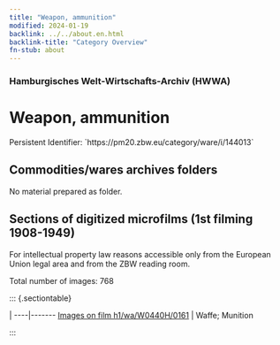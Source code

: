 ```yaml
---
title: "Weapon, ammunition"
modified: 2024-01-19
backlink: ../../about.en.html
backlink-title: "Category Overview"
fn-stub: about
---
```


### Hamburgisches Welt-Wirtschafts-Archiv (HWWA)

# Weapon, ammunition

<div class="hint">Persistent Identifier: `https://pm20.zbw.eu/category/ware/i/144013`</div>







## Commodities/wares archives folders





No material prepared as folder.



<a id="filmsections" />

## Sections of digitized microfilms (1st filming 1908-1949)

<p>For intellectual property law reasons accessible only from the European Union legal area and from the ZBW reading room.</p>



<p>Total number of images: 768</p>




::: {.sectiontable}

 | 
----|-------
<a class="btn" href="https://pm20.zbw.eu/film/h1/wa/W0440H/0161" rel="nofollow">Images on film h1/wa/W0440H/0161</a> | Waffe; Munition


:::
















